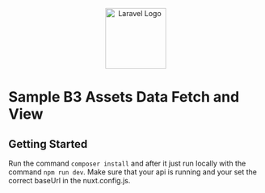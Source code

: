 
<p  align="center"><a  href="https://vuejs.org"  target="_blank"><img  src="https://vuejs.org/images/logo.png"  height="120"  alt="Laravel Logo"></a></p>

# Sample B3 Assets Data Fetch and View

## Getting Started
Run the command `composer install` and after it just run locally with the command `npm run dev`. Make sure that your api is running and your set the correct baseUrl in the nuxt.config.js.